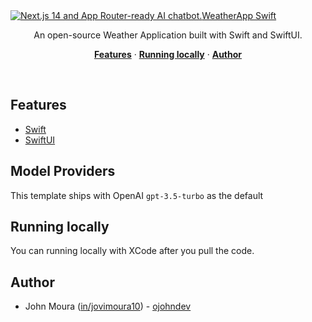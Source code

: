 
<a href="https://github.com/jovimoura/weather-app-swift">
  <img alt="Next.js 14 and App Router-ready AI chatbot." src="./weatherapp.png>
  <h1 align="center">WeatherApp Swift</h1>
</a>

<p align="center">
  An open-source Weather Application built with Swift and SwiftUI.
</p>

<p align="center">
  <a href="#features"><strong>Features</strong></a> ·
  <a href="#running-locally"><strong>Running locally</strong></a> ·
  <a href="#authors"><strong>Author</strong></a>
</p>
<br/>

## Features

- [Swift](https://developer.apple.com/swift/)
- [SwiftUI](https://developer.apple.com/xcode/swiftui/)

## Model Providers

This template ships with OpenAI `gpt-3.5-turbo` as the default

## Running locally

You can running locally with XCode after you pull the code.

## Author

- John Moura ([in/jovimoura10](https://www.linkedin.com/in/jovimoura10/)) - [ojohndev](https://www.instagram.com/ojohndev/)
